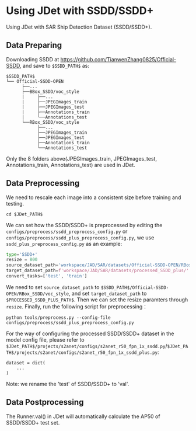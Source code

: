 # Using JDet with SSDD/SSDD+
Using JDet with SAR Ship Detection Dataset (SSDD/SSDD+).
## Data Preparing
Downloading SSDD at https://github.com/TianwenZhang0825/Official-SSDD, and save to `$SSDD_PATH$` as:
```
$SSDD_PATH$
└── Official-SSDD-OPEN
      ├──...
      ├──BBox_SSDD/voc_style
      |     ├──...
      |     ├──JPEGImages_train
      |     ├──JPEGImages_test
      |     ├──Annotations_train
      |     └──Annotations_test
      └──RBox_SSDD/voc_style
            ├──...
            ├──JPEGImages_train
            ├──JPEGImages_test
            ├──Annotations_train
            └──Annotations_test
```
Only the 8 folders above(JPEGImages_train, JPEGImages_test, Annotations_train, Annotations_test) are used in JDet.
## Data Preprocessing
We need to rescale each image into a consistent size before training and testing.
```
cd $JDet_PATH$
```
We can set how the SSDD/SSDD+ is preprocessed by editing the `configs/preprocess/ssdd_preprocess_config.py` or `configs/preprocess/ssdd_plus_preprocess_config.py`, we use `ssdd_plus_preprocess_config.py` as an example:
```python
type='SSDD+'
resize = 800
source_dataset_path='workspace/JAD/SAR/datasets/Official-SSDD-OPEN/RBox_SSDD/voc_style'
target_dataset_path=f'workspace/JAD/SAR/datasets/processed_SSDD_plus/'
convert_tasks=['test', 'train']
```
We need to set `source_dataset_path` to `$SSDD_PATH$/Official-SSDD-OPEN/RBox_SSDD/voc_style`, and set `target_dataset_path` to `$PROCESSED_SSDD_PLUS_PATH$`.
Then we can set the resize paramters through `resize`.
Finally, run the following script for preprocessing：
```
python tools/preprocess.py --config-file configs/preprocess/ssdd_plus_preprocess_config.py
```
For the way of configuring the processed SSDD/SSDD+ dataset in the model config file, please refer to `$JDet_PATH$/projects/s2anet/configs/s2anet_r50_fpn_1x_ssdd.py`/`$JDet_PATH$/projects/s2anet/configs/s2anet_r50_fpn_1x_ssdd_plus.py`:
```
dataset = dict(
    ...
)
```
Note: we rename the 'test' of SSDD/SSDD+ to 'val'.
## Data Postprocessing
The Runner.val() in JDet will automatically calculate the AP50 of SSDD/SSDD+ test set. 